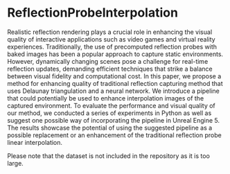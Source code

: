 # ReflectionProbeInterpolation

Realistic reflection rendering plays a crucial role in enhancing the visual quality of interactive applications such
as video games and virtual reality experiences. Traditionally, the use of precomputed reflection probes with baked
images has been a popular approach to capture static environments. However, dynamically changing scenes pose
a challenge for real-time reflection updates, demanding efficient techniques that strike a balance between visual
fidelity and computational cost.
In this paper, we propose a method for enhancing quality of traditional reflection capturing method that uses
Delaunay triangulation and a neural network. We introduce a pipeline that could potentially be used to enhance
interpolation images of the captured environment.
To evaluate the performance and visual quality of our method, we conducted a series of experiments in Python
as well as suggest one possible way of incorporating the pipeline in Unreal Engine 5. The results showcase the
potential of using the suggested pipeline as a possible replacement or an enhancement of the traditional reflection
probe linear interpolation.


Please note that the dataset is not included in the repository as it is too large. 
